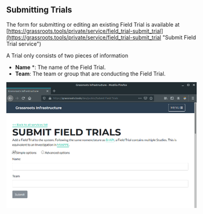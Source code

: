## Submitting Trials

The form for submitting or editing an existing Field Trial is available at [https://grassroots.tools/private/service/field_trial-submit_trial](https://grassroots.tools/private/service/field_trial-submit_trial "Submit Field Trial service")


A Trial only consists of two pieces of information

 * **Name** *: The name of the Field Trial.
 * **Team**: The team or group that are conducting the Field Trial.

![The form for submitting a Field Trial](images/Image_0.png "Submit Field Trial")
